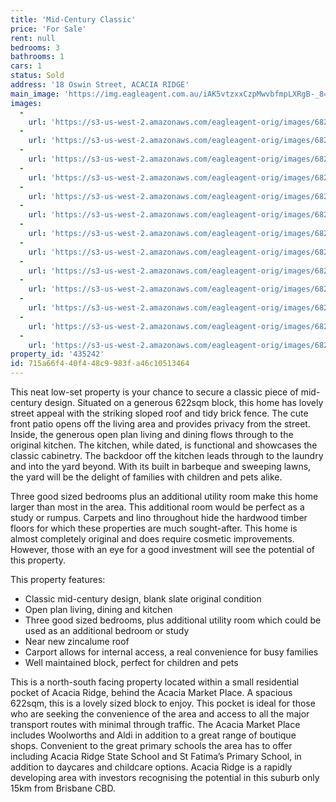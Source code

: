 ```yaml
---
title: 'Mid-Century Classic'
price: 'For Sale'
rent: null
bedrooms: 3
bathrooms: 1
cars: 1
status: Sold
address: '18 Oswin Street, ACACIA RIDGE'
main_image: 'https://img.eagleagent.com.au/iAK5vtzxxCzpMwvbfmpLXRgB-_8=/1280x854/smart/https://s3-us-west-2.amazonaws.com/eagleagent-orig/images/6822121/128634218-image-M.jpg'
images:
  -
    url: 'https://s3-us-west-2.amazonaws.com/eagleagent-orig/images/6822133/128634218-image-L.jpg'
  -
    url: 'https://s3-us-west-2.amazonaws.com/eagleagent-orig/images/6822132/128634218-image-K.jpg'
  -
    url: 'https://s3-us-west-2.amazonaws.com/eagleagent-orig/images/6822131/128634218-image-J.jpg'
  -
    url: 'https://s3-us-west-2.amazonaws.com/eagleagent-orig/images/6822130/128634218-image-I.jpg'
  -
    url: 'https://s3-us-west-2.amazonaws.com/eagleagent-orig/images/6822129/128634218-image-H.jpg'
  -
    url: 'https://s3-us-west-2.amazonaws.com/eagleagent-orig/images/6822128/128634218-image-G.jpg'
  -
    url: 'https://s3-us-west-2.amazonaws.com/eagleagent-orig/images/6822127/128634218-image-F.jpg'
  -
    url: 'https://s3-us-west-2.amazonaws.com/eagleagent-orig/images/6822126/128634218-image-E.jpg'
  -
    url: 'https://s3-us-west-2.amazonaws.com/eagleagent-orig/images/6822125/128634218-image-D.jpg'
  -
    url: 'https://s3-us-west-2.amazonaws.com/eagleagent-orig/images/6822124/128634218-image-C.jpg'
  -
    url: 'https://s3-us-west-2.amazonaws.com/eagleagent-orig/images/6822123/128634218-image-B.jpg'
  -
    url: 'https://s3-us-west-2.amazonaws.com/eagleagent-orig/images/6822122/128634218-image-A.jpg'
  -
    url: 'https://s3-us-west-2.amazonaws.com/eagleagent-orig/images/6822121/128634218-image-M.jpg'
property_id: '435242'
id: 715a66f4-40f4-48c9-983f-a46c10513464
---
```

This neat low-set property is your chance to secure a classic piece of mid-century design. Situated on a generous 622sqm block, this home has lovely street appeal with the striking sloped roof and tidy brick fence. The cute front patio opens off the living area and provides privacy from the street. Inside, the generous open plan living and dining flows through to the original kitchen. The kitchen, while dated, is functional and showcases the classic cabinetry. The backdoor off the kitchen leads through to the laundry and into the yard beyond. With its built in barbeque and sweeping lawns, the yard will be the delight of families with children and pets alike.

Three good sized bedrooms plus an additional utility room make this home larger than most in the area. This additional room would be perfect as a study or rumpus. Carpets and lino throughout hide the hardwood timber floors for which these properties are much sought-after. This home is almost completely original and does require cosmetic improvements. However, those with an eye for a good investment will see the potential of this property.

This property features:

*  Classic mid-century design, blank slate original condition
*  Open plan living, dining and kitchen
*  Three good sized bedrooms, plus additional utility room which could be used as an additional bedroom or study
*  Near new zincalume roof
*  Carport allows for internal access, a real convenience for busy families
*  Well maintained block, perfect for children and pets

This is a north-south facing property located within a small residential pocket of Acacia Ridge, behind the Acacia Market Place. A spacious 622sqm, this is a lovely sized block to enjoy. This pocket is ideal for those who are seeking the convenience of the area and access to all the major transport routes with minimal through traffic. The Acacia Market Place includes Woolworths and Aldi in addition to a great range of boutique shops. Convenient to the great primary schools the area has to offer including Acacia Ridge State School and St Fatima’s Primary School, in addition to daycares and childcare options. Acacia Ridge is a rapidly developing area with investors recognising the potential in this suburb only 15km from Brisbane CBD.